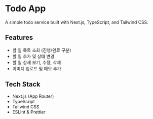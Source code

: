 # Todo App

A simple todo service built with Next.js, TypeScript, and Tailwind CSS.

## Features

- 할 일 목록 조회 (진행/완료 구분)
- 할 일 추가 및 상태 변경
- 할 일 상세 보기, 수정, 삭제
- 이미지 업로드 및 메모 추가

## Tech Stack

- Next.js (App Router)
- TypeScript
- Tailwind CSS
- ESLint & Prettier
